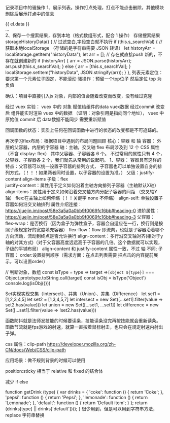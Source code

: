 记录项目中的骚操作
1、展示列表。操作打点处理，打点不能点击删除，其他模块删除后展示打点中的信息
<div class="moreList">
  <div
    @click="removeData(index)"
    v-for="(el, index) in Data.slice(0, 3)"
    :key="`dada${index}`"
    class="more-item"
  >
    <div v-if="index < 3">
      {{ el.data }}
    </div>
  </div>
  <div v-if="Data.length > 3">...</div>
</div>
2、保存一个搜索结果，存到本地（格式数组形式，配合 1 操作）
存储搜索结果
storageHistoryData() {
  // 过滤空白,字段空白就不执行
  if (this.s_searchVal) {
    // 获取本地localStorage （存储的是字符串需要 JSON 转译）
    let historyArr = localStorage.getItem("historyData");
    let arr = [];
    // 存在就直接push 新的，不存在就创建新的
    if (historyArr) {
      arr = JSON.parse(historyArr);
      arr.push(this.s_searchVal);
    } else {
      arr = [this.s_searchVal];
    }
    localStorage.setItem("historyData", JSON.stringify(arr));
  }
},
列表元素定位：要求第一个元素位子固定，不能滚动
骚操作：预留一个top位子 然后定位 top 为负值

确认：项目中直接引入js 对象，内部的值会随着改变而改变，没有经过克隆

经过 vuex 实验： vuex 中的 对象 赋值给组件的data vuex数据 
经过commit 改变后 组件能实时渲染 vuex 中的数据 
（证明：对象引用是指向同个地址）， vuex 中原始值 commit 后 data数据不能同步 需要重新赋值

回调函数的状态：实质上任何在回调函数中进行的状态的改变都是不可追踪的。

再次学习flex布局：根据项目中遇到的布局问题回顾
核心：容器 和 轴
容器： 外层的父容器，内层的字容器
轴：主轴，交叉轴
flex 布局涉及到 12 个 CSS 属性（不含 display: flex）
其中父容器、子容器各 6 个。
不过常用的属性只有 4 个，父容器、子容器各 2 个，我们就先从常用的说起吧。
1、容器：
容器具有这样的特点：父容器可以统一设置子容器的排列方式，
子容器也可以单独设置自身的排列方式，（！！！如果两者同时设置，以子容器的设置为准。）
父级：justify-content align-items 
子级：flex  
justify-content：属性用于定义如何沿着主轴方向排列子容器（主轴默认X轴）
align-items：属性用于定义如何沿着交叉轴方向分配子容器的间距 （交叉轴Y轴）
flex:在主轴上如何伸缩（！！关键字 none 不伸缩）
align-self: 单独设置子容器如何沿交叉轴排列
属性介绍连接：https://juejin.im/post/58e3a5a0a0bb9f0069fc16bb#heading-0
进阶属性：https://juejin.im/post/58e3a5a0a0bb9f0069fc16bb#heading-3
父容器：
flex-wrap：是否换行（因为盒子为弹性盒子，容器会自适应在一行，换行则是按照子级规定好的宽度填充容器）
flex-flow：flow 即流向，也就是子容器沿着哪个方向流动，流动到终点是否允许换行
align-content：多行沿交叉轴对齐(相对于y轴的对其方式)（对于父容器高度远远高于子容器的几倍。这个数据就可以实现，子级的平铺布局）
align-content 和 justify-content 属性一致，不过 轴 不同;
子容器：
order:设置排列顺序（需求方面：在点击列表需要 把点击的内容提前展示，可以设置order）

// 判断对象，数组
const isType = type => target =>`[object ${type}]` === Object.prototype.toString.call(target)
const isObj = isType('Object')
console.log(isObj({}))

Set实现实现交集（Intersect）、并集（Union）、差集（Difference）
let set1 = [1,2,3,4,5]
let set2 = [1,3,4,5,7]
let intersect = new Set([...set1].filter(value => set2.has(value)))
let union = new Set([...set1, ...set1])
let difference = new Set([...set1].filter(value => !set2.has(value)))

函数防抖就是法师发技能的时候要读条，技能读条没完再按技能就会重新读条。
函数节流就是fps游戏的射速，就算一直按着鼠标射击，也只会在规定射速内射出子弹。

css 属性：clip-path
https://developer.mozilla.org/zh-CN/docs/Web/CSS/clip-path

应用场景：做不规则背景的时候可以使用

position:sticky 相当于 relative 和 fixed 的结合体

减少 if else 

function getDrink (type) {
  var drinks = {
    'coke': function () {
      return 'Coke';
    },
    'pepsi': function () {
      return 'Pepsi';
    },
    'lemonade': function () {
      return 'Lemonade';
    },
    'default': function () {
      return 'Default item';
    }
  };
  return (drinks[type] || drinks['default'])();
}
很少用到，但是可以用到字符串方法，replace 字符串替换